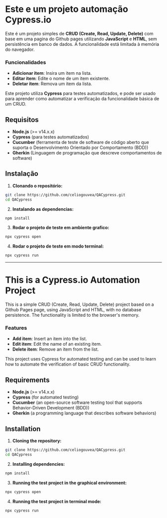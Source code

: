 # Este e um projeto automação Cypress.io

Este é um projeto simples de **CRUD (Create, Read, Update, Delete)** com base em uma pagina do Github pages utilizando **JavaScript** e **HTML**, sem persistência em banco de dados. A funcionalidade está limitada à memória do navegador.

### Funcionalidades

- **Adicionar item**: Insira um item na lista.
- **Editar item**: Edite o nome de um item existente.
- **Deletar item**: Remova um item da lista.
  
Este projeto utiliza **Cypress** para testes automatizados, e pode ser usado para aprender como automatizar a verificação da funcionalidade básica de um CRUD.

## Requisitos

- **Node.js** (>= v14.x.x)
- **Cypress** (para testes automatizados)
- **Cucumber** (ferramenta de teste de software de código aberto que suporta o Desenvolvimento Orientado por Comportamento (BDD))
- **Gherkin** (Linguagem de programação que descreve comportamentos de software)

## Instalação

1. **Clonando o repositório:**
```bash
git clone https://github.com/celiogouvea/QACypress.git
cd QACypress
```
2. **Instalando as dependencias:**
```bash
npm install
```
3. **Rodar o projeto de teste em ambiente grafico:**
```bash
npx cypress open
```
4. **Rodar o projeto de teste em modo terminal:**
```bash
npx cypress run
```




-----------------------------------------------------------------------------------
# This is a Cypress.io Automation Project

This is a simple CRUD (Create, Read, Update, Delete) project based on a Github Pages page, using JavaScript and HTML, with no database persistence. The functionality is limited to the browser's memory.

### Features

- **Add item**: Insert an item into the list.
- **Edit item**: Edit the name of an existing item.
- **Delete item**: Remove an item from the list.
  
This project uses Cypress for automated testing and can be used to learn how to automate the verification of basic CRUD functionality.

## Requirements

- **Node.js** (>= v14.x.x)
- **Cypress** (for automated testing)
- **Cucumber** (an open-source software testing tool that supports Behavior-Driven Development (BDD))
- **Gherkin** (a programming language that describes software behaviors)

## Installation

1. **Cloning the repository:**
```bash
git clone https://github.com/celiogouvea/QACypress.git
cd QACypress
```
2. **Installing dependencies:**
```bash
npm install
```
3. **Running the test project in the graphical environment:**
```bash
npx cypress open
```
4. **Running the test project in terminal mode:**
```bash
npx cypress run
```